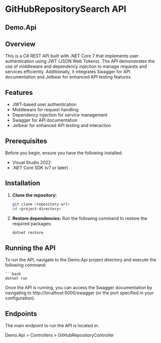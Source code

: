 # GitHubRepositorySearch API
## Demo.Api
## Overview

This is a C# REST API built with .NET Core 7 that implements user authentication using JWT (JSON Web Tokens). The API demonstrates the use of middleware and dependency injection to manage requests and services efficiently. Additionally, it integrates Swagger for API documentation and Jetbear for enhanced API testing features.

## Features

- JWT-based user authentication
- Middleware for request handling
- Dependency injection for service management
- Swagger for API documentation
- Jetbear for enhanced API testing and interaction

## Prerequisites

Before you begin, ensure you have the following installed:

- Visual Studio 2022
- .NET Core SDK (v7 or later)

## Installation

1. **Clone the repository:**

   ```bash
   git clone <repository-url>
   cd <project-directory>

2. **Restore dependencies:**
Run the following command to restore the required packages:
   ```bash
   dotnet restore

## Running the API
To run the API, navigate to the Demo.Api project directory and execute the following command:

    ```bash
    dotnet run
Once the API is running, you can access the Swagger documentation by navigating to http://localhost:5000/swagger (or the port specified in your configuration).

## Endpoints
The main endpoint to run the API is located in:

Demo.Api > Controllers > GitHubRepositoryController
